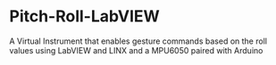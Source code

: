 # Pitch-Roll-LabVIEW
A Virtual Instrument that enables gesture commands based on the roll values using LabVIEW and LINX and a MPU6050 paired with Arduino

